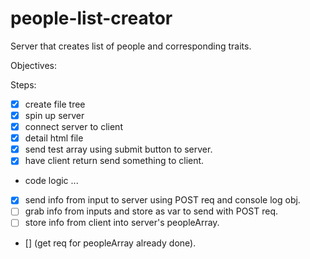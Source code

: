 # people-list-creator
Server that creates list of people and corresponding traits.

Objectives:


Steps:
- [x] create file tree
- [x] spin up server
- [x] connect server to client
- [x] detail html file
- [x] send test array using submit button to server.
- [x] have client return send something to client.
- code logic ...
- [x] send info from input to server using POST req and console log obj.
- [ ] grab info from inputs and store as var to send with POST req.
- [ ] store info from client into server's peopleArray.
- []  (get req for peopleArray already done).
